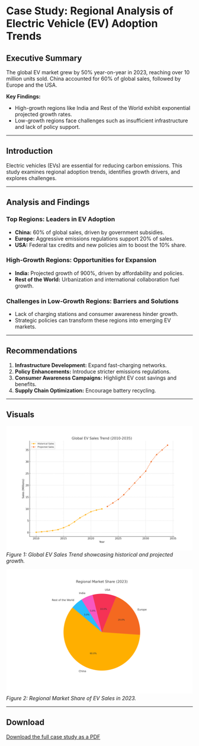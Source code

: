 
# Case Study: Regional Analysis of Electric Vehicle (EV) Adoption Trends

## Executive Summary
The global EV market grew by 50% year-on-year in 2023, reaching over 10 million units sold. China accounted for 60% of global sales, followed by Europe and the USA.

**Key Findings:**
- High-growth regions like India and Rest of the World exhibit exponential projected growth rates.
- Low-growth regions face challenges such as insufficient infrastructure and lack of policy support.

---

## Introduction
Electric vehicles (EVs) are essential for reducing carbon emissions. This study examines regional adoption trends, identifies growth drivers, and explores challenges.

---

## Analysis and Findings

### Top Regions: Leaders in EV Adoption
- **China:** 60% of global sales, driven by government subsidies.
- **Europe:** Aggressive emissions regulations support 20% of sales.
- **USA:** Federal tax credits and new policies aim to boost the 10% share.

### High-Growth Regions: Opportunities for Expansion
- **India:** Projected growth of 900%, driven by affordability and policies.
- **Rest of the World:** Urbanization and international collaboration fuel growth.

### Challenges in Low-Growth Regions: Barriers and Solutions
- Lack of charging stations and consumer awareness hinder growth.
- Strategic policies can transform these regions into emerging EV markets.

---

## Recommendations
1. **Infrastructure Development:** Expand fast-charging networks.
2. **Policy Enhancements:** Introduce stricter emissions regulations.
3. **Consumer Awareness Campaigns:** Highlight EV cost savings and benefits.
4. **Supply Chain Optimization:** Encourage battery recycling.

---

## Visuals
![Global EV Sales Trend](images/global_ev_sales_trend_corrected%201.png)  
_Figure 1: Global EV Sales Trend showcasing historical and projected growth._

![Regional Market Share](images/regional_market_share_corrected%202.png)  
_Figure 2: Regional Market Share of EV Sales in 2023._

---

## Download
[Download the full case study as a PDF](./EV-Adoption-Case-Study.pdf)
